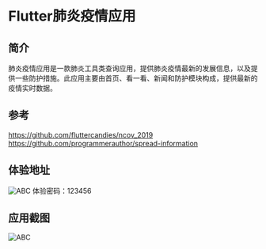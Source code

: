 # Flutter肺炎疫情应用

## 简介
肺炎疫情应用是一款肺炎工具类查询应用，提供肺炎疫情最新的发展信息，以及提供一些防护措施。此应用主要由首页、看一看、新闻和防护模块构成，提供最新的疫情实时数据。

## 参考
https://github.com/fluttercandies/ncov_2019
https://github.com/programmerauthor/spread-information

## 体验地址

![ABC](https://www.pgyer.com/app/qrcode/pITM?sign=%252B6mLc5rojgNe5rOhi79i09NRio5QoXtZv1EEpiAMnY9lriIhcQMaDZxdfKr3Yrof&auSign=&code=)
体验密码：123456

## 应用截图
![ABC](https://github.com/xiangzhihong/flutter_ncov/blob/master/screenshut/merge.jpg) 
